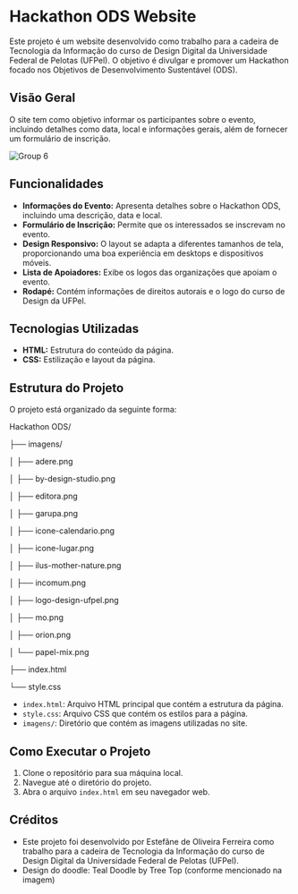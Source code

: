 # Hackathon ODS Website

Este projeto é um website desenvolvido como trabalho para a cadeira de Tecnologia da Informação do curso de Design Digital da Universidade Federal de Pelotas (UFPel). 
O objetivo é divulgar e promover um Hackathon focado nos Objetivos de Desenvolvimento Sustentável (ODS).

## Visão Geral

O site tem como objetivo informar os participantes sobre o evento, incluindo detalhes como data, local e informações gerais, além de fornecer um formulário de inscrição.


![Group 6](https://github.com/user-attachments/assets/cee133b1-be08-4e83-b5e1-91f66d635b96)

## Funcionalidades

* **Informações do Evento:** Apresenta detalhes sobre o Hackathon ODS, incluindo uma descrição, data e local.
* **Formulário de Inscrição:** Permite que os interessados se inscrevam no evento.
* **Design Responsivo:** O layout se adapta a diferentes tamanhos de tela, proporcionando uma boa experiência em desktops e dispositivos móveis.
* **Lista de Apoiadores:** Exibe os logos das organizações que apoiam o evento.
* **Rodapé:** Contém informações de direitos autorais e o logo do curso de Design da UFPel.

## Tecnologias Utilizadas

* **HTML:** Estrutura do conteúdo da página.
* **CSS:** Estilização e layout da página.

## Estrutura do Projeto

O projeto está organizado da seguinte forma:

Hackathon ODS/

├── imagens/

│   ├── adere.png

│   ├── by-design-studio.png

│   ├── editora.png

│   ├── garupa.png

│   ├── icone-calendario.png

│   ├── icone-lugar.png

│   ├── ilus-mother-nature.png

│   ├── incomum.png

│   ├── logo-design-ufpel.png

│   ├── mo.png

│   ├── orion.png

│   └── papel-mix.png

├── index.html

└── style.css


* `index.html`: Arquivo HTML principal que contém a estrutura da página.
* `style.css`: Arquivo CSS que contém os estilos para a página.
* `imagens/`: Diretório que contém as imagens utilizadas no site.

## Como Executar o Projeto

1.  Clone o repositório para sua máquina local.
2.  Navegue até o diretório do projeto.
3.  Abra o arquivo `index.html` em seu navegador web.

## Créditos

* Este projeto foi desenvolvido por Estefâne de Oliveira Ferreira como trabalho para a cadeira de Tecnologia da Informação do curso de Design Digital da Universidade Federal de Pelotas (UFPel).
* Design do doodle: Teal Doodle by Tree Top (conforme mencionado na imagem)
